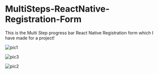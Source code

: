 # MultiSteps-ReactNative-Registration-Form
This is the Multi Step progress bar React Native Registration form which I have made for a project!

![pic1](https://user-images.githubusercontent.com/20043390/70240274-be140780-178e-11ea-8cce-f0e5da5e9753.JPG)

![pic3](https://user-images.githubusercontent.com/20043390/70240779-ac7f2f80-178f-11ea-8f10-5da673d99607.JPG)

![pic2](https://user-images.githubusercontent.com/20043390/70240386-f6b3e100-178e-11ea-8a69-b91ffe3d0da3.JPG)
